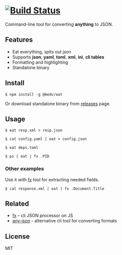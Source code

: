 
# [![Build Status](https://travis-ci.org/antonmedv/eat.svg?branch=master)](https://travis-ci.org/antonmedv/eat)

Command-line tool for converting **anything** to JSON.

## Features

* Eat everything, spits out json
* Supports **json**, **yaml**, **toml**, **xml**, **ini**, **cli tables**
* Formatting and highlighting
* Standalone binary

## Install

```
$ npm install -g @medv/eat
```

Or download standalone binary from [releases](https://github.com/antonmedv/eat/releases) page.

## Usage

```
$ eat resp.xml > resp.json

$ cat config.yaml | eat > config.json

$ eat deps.toml

$ ps | eat | fx .PID
```

### Other examples

Use it with [fx](https://github.com/antonmedv/fx) tool for extracting needed fields.

```
$ cat response.xml | eat | fx .Document.Title
```

## Related

* [fx](https://github.com/antonmedv/fx) – cli JSON processor on JS
* [any-json](https://github.com/any-json/any-json) - alternative cli tool for converting formats

## License

MIT
